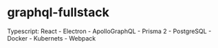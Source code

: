 # graphql-fullstack
Typescript: React - Electron - ApolloGraphQL - Prisma 2 - PostgreSQL - Docker - Kubernets - Webpack
